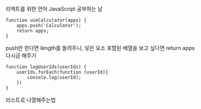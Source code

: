 리액트를 위한 언어 JavaScript 공부하는 날

```
function useCalculator(apps) {
    apps.push('Calculator');
    return apps;
}
```
push만 한다면 length를 돌려주니, 넣은 요소 포함된 배열을 보고 싶다면 return apps 다시금 해주기


```
function logUserIds(userIds) {
    userIds.forEach(function (userId){
        console.log(userId);
    })
}
```
리스트로 나열해주는법
